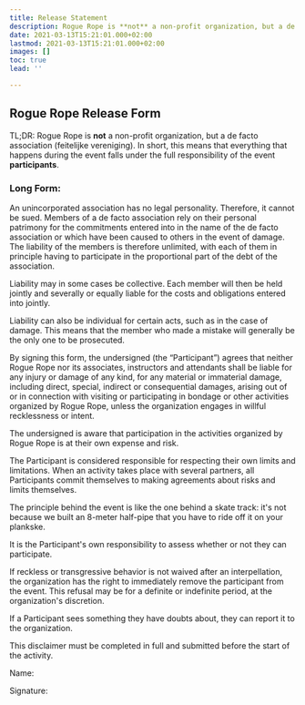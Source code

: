 ```yaml
---
title: Release Statement
description: Rogue Rope is **not** a non-profit organization, but a de facto association (feitelijke vereniging). In short, this means that everything that happens during the event falls under the full responsibility of the event **participants**.
date: 2021-03-13T15:21:01.000+02:00
lastmod: 2021-03-13T15:21:01.000+02:00
images: []
toc: true
lead: ''

---
```

## Rogue Rope Release Form

TL;DR: Rogue Rope is **not** a non-profit organization, but a de facto association (feitelijke vereniging). In short, this means that everything that happens during the event falls under the full responsibility of the event **participants**.

### Long Form:

An unincorporated association has no legal personality. Therefore, it cannot be sued. Members of a de facto association rely on their personal patrimony for the commitments entered into in the name of the de facto association or which have been caused to others in the event of damage. The liability of the members is therefore unlimited, with each of them in principle having to participate in the proportional part of the debt of the association.

Liability may in some cases be collective. Each member will then be held jointly and severally or equally liable for the costs and obligations entered into jointly.

Liability can also be individual for certain acts, such as in the case of damage. This means that the member who made a mistake will generally be the only one to be prosecuted.

By signing this form, the undersigned (the “Participant”) agrees that neither Rogue Rope nor its associates, instructors and attendants shall be liable for any injury or damage of any kind, for any material or immaterial damage, including direct, special, indirect or consequential damages, arising out of or in connection with visiting or participating in bondage or other activities organized by Rogue Rope, unless the organization engages in willful recklessness or intent.

The undersigned is aware that participation in the activities organized by Rogue Rope is at their own expense and risk.

The Participant is considered responsible for respecting their own limits and limitations. When an activity takes place with several partners, all Participants commit themselves to making agreements about risks and limits themselves.

The principle behind the event is like the one behind a skate track: it's not because we built an 8-meter half-pipe that you have to ride off it on your plankske.

It is the Participant's own responsibility to assess whether or not they can participate.

If reckless or transgressive behavior is not waived after an interpellation, the organization has the right to immediately remove the participant from the event. This refusal may be for a definite or indefinite period, at the organization's discretion.

If a Participant sees something they have doubts about, they can report it to the organization.

This disclaimer must be completed in full and submitted before the start of the activity.

Name:

Signature:
